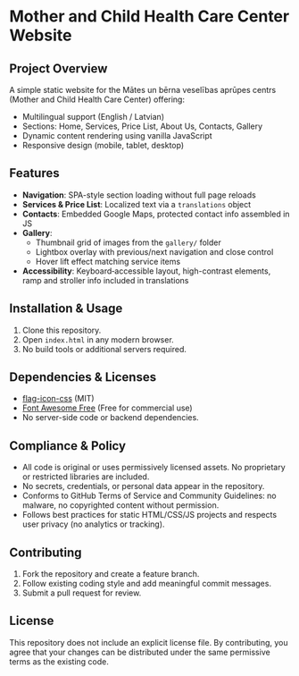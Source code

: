  # Mother and Child Health Care Center Website

 ## Project Overview
 A simple static website for the Mātes un bērna veselības aprūpes centrs (Mother and Child Health Care Center) offering:
 - Multilingual support (English / Latvian)
 - Sections: Home, Services, Price List, About Us, Contacts, Gallery
 - Dynamic content rendering using vanilla JavaScript
 - Responsive design (mobile, tablet, desktop)

 ## Features
 - **Navigation**: SPA-style section loading without full page reloads
 - **Services & Price List**: Localized text via a `translations` object
 - **Contacts**: Embedded Google Maps, protected contact info assembled in JS
 - **Gallery**:
   - Thumbnail grid of images from the `gallery/` folder
   - Lightbox overlay with previous/next navigation and close control
   - Hover lift effect matching service items
 - **Accessibility**: Keyboard‐accessible layout, high-contrast elements, ramp and stroller info included in translations

 ## Installation & Usage
 1. Clone this repository.
 2. Open `index.html` in any modern browser.
 3. No build tools or additional servers required.

 ## Dependencies & Licenses
 - [flag-icon-css](https://github.com/lipis/flag-icon-css) (MIT)
 - [Font Awesome Free](https://fontawesome.com/) (Free for commercial use)
 - No server-side code or backend dependencies.

 ## Compliance & Policy
 - All code is original or uses permissively licensed assets. No proprietary or restricted libraries are included.
 - No secrets, credentials, or personal data appear in the repository.
 - Conforms to GitHub Terms of Service and Community Guidelines: no malware, no copyrighted content without permission.
 - Follows best practices for static HTML/CSS/JS projects and respects user privacy (no analytics or tracking).

 ## Contributing
 1. Fork the repository and create a feature branch.
 2. Follow existing coding style and add meaningful commit messages.
 3. Submit a pull request for review.

 ## License
 This repository does not include an explicit license file. By contributing, you agree that your changes can be distributed under the same permissive terms as the existing code.